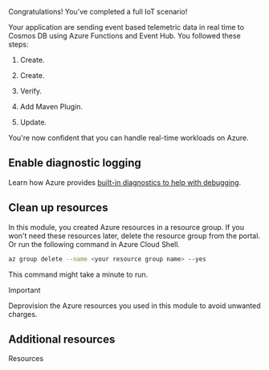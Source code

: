 Congratulations! You've completed a full IoT scenario!

Your application are sending event based telemetric data in real time to Cosmos DB using Azure Functions and Event Hub. You followed these steps:

1. Create.

2. Create.

3. Verify.

4. Add Maven Plugin.

5. Update.

You're now confident that you can handle real-time workloads on Azure.

## Enable diagnostic logging

Learn how Azure provides [built-in diagnostics to help with debugging](https://docs.microsoft.com/azure/app-service/troubleshoot-diagnostic-logs/).

## Clean up resources

In this module, you created Azure resources in a resource group. If you won't need these resources later, delete the resource group from the portal. Or run the following command in Azure Cloud Shell.

```bash
az group delete --name <your resource group name> --yes
```

This command might take a minute to run.

> [!IMPORTANT]
> Deprovision the Azure resources you used in this module to avoid unwanted charges.

## Additional resources

Resources
